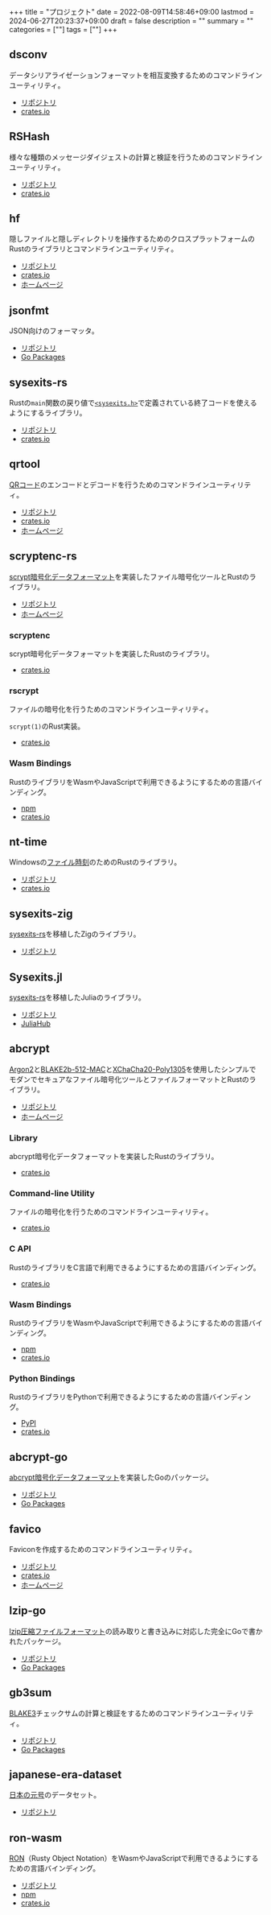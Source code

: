 +++
title = "プロジェクト"
date = 2022-08-09T14:58:46+09:00
lastmod = 2024-06-27T20:23:37+09:00
draft = false
description = ""
summary = ""
categories = [""]
tags = [""]
+++

## dsconv

データシリアライゼーションフォーマットを相互変換するためのコマンドラインユーティリティ。

- [リポジトリ](https://github.com/sorairolake/dsconv)
- [crates.io](https://crates.io/crates/dsconv)

## RSHash

様々な種類のメッセージダイジェストの計算と検証を行うためのコマンドラインユーティリティ。

- [リポジトリ](https://github.com/sorairolake/rshash)
- [crates.io](https://crates.io/crates/rshash)

## hf

隠しファイルと隠しディレクトリを操作するためのクロスプラットフォームのRustのライブラリとコマンドラインユーティリティ。

- [リポジトリ](https://github.com/sorairolake/hf)
- [crates.io](https://crates.io/crates/hf)
- [ホームページ](https://sorairolake.github.io/hf/)

## jsonfmt

JSON向けのフォーマッタ。

- [リポジトリ](https://github.com/sorairolake/jsonfmt)
- [Go Packages](https://pkg.go.dev/github.com/sorairolake/jsonfmt)

## sysexits-rs

Rustの`main`関数の戻り値で[`<sysexits.h>`](https://man.openbsd.org/sysexits)で定義されている終了コードを使えるようにするライブラリ。

- [リポジトリ](https://github.com/sorairolake/sysexits-rs)
- [crates.io](https://crates.io/crates/sysexits)

## qrtool

[QRコード](https://www.qrcode.com/)のエンコードとデコードを行うためのコマンドラインユーティリティ。

- [リポジトリ](https://github.com/sorairolake/qrtool)
- [crates.io](https://crates.io/crates/qrtool)
- [ホームページ](https://sorairolake.github.io/qrtool/)

## scryptenc-rs

[scrypt暗号化データフォーマット](https://github.com/Tarsnap/scrypt/blob/1.3.1/FORMAT)を実装したファイル暗号化ツールとRustのライブラリ。

- [リポジトリ](https://github.com/sorairolake/scryptenc-rs)
- [ホームページ](https://sorairolake.github.io/scryptenc-rs/)

### scryptenc

scrypt暗号化データフォーマットを実装したRustのライブラリ。

- [crates.io](https://crates.io/crates/scryptenc)

### rscrypt

ファイルの暗号化を行うためのコマンドラインユーティリティ。

`scrypt(1)`のRust実装。

- [crates.io](https://crates.io/crates/scryptenc-cli)

### Wasm Bindings

RustのライブラリをWasmやJavaScriptで利用できるようにするための言語バインディング。

- [npm](https://www.npmjs.com/package/@sorairolake/scryptenc-wasm)
- [crates.io](https://crates.io/crates/scryptenc-wasm)

## nt-time

Windowsの[ファイル時刻](https://learn.microsoft.com/ja-jp/windows/win32/sysinfo/file-times)のためのRustのライブラリ。

- [リポジトリ](https://github.com/sorairolake/nt-time)
- [crates.io](https://crates.io/crates/nt-time)

## sysexits-zig

[sysexits-rs](#sysexits-rs)を移植したZigのライブラリ。

- [リポジトリ](https://github.com/sorairolake/sysexits-zig)

## Sysexits.jl

[sysexits-rs](#sysexits-rs)を移植したJuliaのライブラリ。

- [リポジトリ](https://github.com/sorairolake/Sysexits.jl)
- [JuliaHub](https://juliahub.com/ui/Packages/General/Sysexits)

## abcrypt

[Argon2](https://datatracker.ietf.org/doc/html/rfc9106)と[BLAKE2b-512-MAC](https://datatracker.ietf.org/doc/html/rfc7693)と[XChaCha20-Poly1305](https://datatracker.ietf.org/doc/html/draft-arciszewski-xchacha-03)を使用したシンプルでモダンでセキュアなファイル暗号化ツールとファイルフォーマットとRustのライブラリ。

- [リポジトリ](https://github.com/sorairolake/abcrypt)
- [ホームページ](https://sorairolake.github.io/abcrypt/)

### Library

abcrypt暗号化データフォーマットを実装したRustのライブラリ。

- [crates.io](https://crates.io/crates/abcrypt)

### Command-line Utility

ファイルの暗号化を行うためのコマンドラインユーティリティ。

- [crates.io](https://crates.io/crates/abcrypt-cli)

### C API

RustのライブラリをC言語で利用できるようにするための言語バインディング。

- [crates.io](https://crates.io/crates/abcrypt-capi)

### Wasm Bindings

RustのライブラリをWasmやJavaScriptで利用できるようにするための言語バインディング。

- [npm](https://www.npmjs.com/package/@sorairolake/abcrypt-wasm)
- [crates.io](https://crates.io/crates/abcrypt-wasm)

### Python Bindings

RustのライブラリをPythonで利用できるようにするための言語バインディング。

- [PyPI](https://pypi.org/project/abcrypt-py/)
- [crates.io](https://crates.io/crates/abcrypt-py)

## abcrypt-go

[abcrypt暗号化データフォーマット](#abcrypt)を実装したGoのパッケージ。

- [リポジトリ](https://github.com/sorairolake/abcrypt-go)
- [Go Packages](https://pkg.go.dev/github.com/sorairolake/abcrypt-go)

## favico

Faviconを作成するためのコマンドラインユーティリティ。

- [リポジトリ](https://github.com/sorairolake/favico)
- [crates.io](https://crates.io/crates/favico)
- [ホームページ](https://sorairolake.github.io/favico/)

## lzip-go

[lzip圧縮ファイルフォーマット](https://www.nongnu.org/lzip/manual/lzip_manual.html#File-format)の読み取りと書き込みに対応した完全にGoで書かれたパッケージ。

- [リポジトリ](https://github.com/sorairolake/lzip-go)
- [Go Packages](https://pkg.go.dev/github.com/sorairolake/lzip-go)

## gb3sum

[BLAKE3](https://github.com/BLAKE3-team/BLAKE3)チェックサムの計算と検証をするためのコマンドラインユーティリティ。

- [リポジトリ](https://github.com/sorairolake/gb3sum)
- [Go Packages](https://pkg.go.dev/github.com/sorairolake/gb3sum)

## japanese-era-dataset

[日本の元号](<https://ja.wikipedia.org/wiki/%E5%85%83%E5%8F%B7%E4%B8%80%E8%A6%A7_(%E6%97%A5%E6%9C%AC)>)のデータセット。

- [リポジトリ](https://github.com/sorairolake/japanese-era-dataset)

## ron-wasm

[RON](https://github.com/ron-rs/ron)（Rusty Object Notation）をWasmやJavaScriptで利用できるようにするための言語バインディング。

- [リポジトリ](https://github.com/sorairolake/ron-wasm)
- [npm](https://www.npmjs.com/package/@sorairolake/ron-wasm)
- [crates.io](https://crates.io/crates/ron-wasm)
